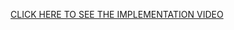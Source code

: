 [CLICK HERE TO SEE THE IMPLEMENTATION VIDEO](https://drive.google.com/file/d/1s8N6XZwIr4PlNXRCMQaYny9uJnWqKaPh/view?usp=sharing)
